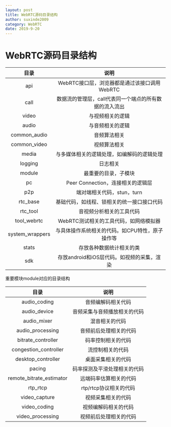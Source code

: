 ```yaml
---
layout: post
title: WebRTC源码目录结构
author: suxinde2009
category: WebRTC
date: 2019-9-20
---
```


# WebRTC源码目录结构



| 目录  |  说明  |
| :-: |:-:|
| api  |  WebRTC接口层，浏览器都是通过该接口调用WebRTC  |  
| call  |  数据流的管理层，call代表同一个端点的所有数据的流入流出  |  
| video  |  与视频相关的逻辑  |  
| audio | 与音频相关的逻辑 |
| common_audio | 音频算法相关 |
| common_video | 视频算法相关 |
| media | 与多媒体相关的逻辑处理，如编解码的逻辑处理 |
| logging | 日志相关 |
| module | 最重要的目录，子模块 |
| pc | Peer Connection，连接相关的逻辑层 |
| p2p | 端对端相关代码，stun，turn |
| rtc_base | 基础代码，如线程、锁相关的统一接口接口代码 |
| rtc_tool | 音视频分析相关的工具代码 |
| tool_webrtc | WebRTC测试相关的工具代码，如网络模拟器 |
| system_wrappers |与具体操作系统相关的代码。如CPU特性，原子操作等|
| stats |存放各种数据统计相关的类|
| sdk |存放android和iOS层代码。如视频的采集，渲染|


重要模块module对应的目录结构

| 目录  |  说明  |
| :-: |:-:|
| audio_coding |音频编解码相关代码|
| audio_device |音频采集与音频播放相关的代码|
| audio_mixer |混音相关的代码|
| audio_processing |音频前后处理相关的代码|
| bitrate_controller |码率控制相关的代码|
| congestion_controller |流控制相关的代码|
| desktop_controller | 桌面采集相关的代码 |
| pacing | 码率探测及平滑处理相关的代码 |
| remote_bitrate_estimator |远端码率估算相关的代码|
| rtp_rtcp |rtp/rtcp协议相关的代码|
| video_capture |视频采集相关的代码|
| video_coding |视频编解码相关的代码|
| video_processing |视频前后处理相关的代码|




